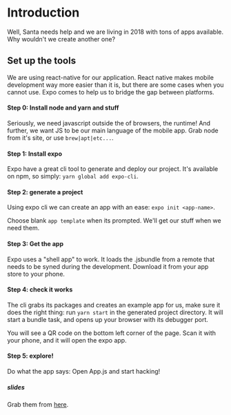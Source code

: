 # Introduction
Well, Santa needs help and we are living in 2018 with tons of apps available. Why wouldn't we create another one?

## Set up the tools

We are using react-native for our application. React native makes mobile development way more easier than it is, but there are some cases when you cannot use. Expo comes to help us to bridge the gap between platforms.

#### Step 0: Install node and yarn and stuff

Seriously, we need javascript outside the of browsers, the runtime! And further, we want JS to be our main language of the mobile app. Grab node from it's site, or use `brew|apt|etc...`.

#### Step 1: Install expo

Expo have a great cli tool to generate and deploy our project. It's available on npm, so simply: `yarn global add expo-cli`.

#### Step 2: generate a project

Using expo cli we can create an app with an ease: `expo init <app-name>`. 

Choose blank `app template` when its prompted. We'll get our stuff when we need them.

#### Step 3: Get the app

Expo uses a "shell app" to work. It loads the .jsbundle from a remote that needs to be syned during the development. 
Download it from your app store to your phone.

 #### Step 4: check it works
 
 The cli grabs its packages and creates an example app for us, make sure it does the right thing: run `yarn start` in the generated project directory. 
 It will start a bundle task, and opens up your browser with its debugger port.
 
 You will see a QR code on the bottom left corner of the page. Scan it with your phone, and it will open the expo app. 
 
 #### Step 5: explore!
 
 Do what the app says: Open App.js and start hacking!
 
 ##### slides 
  Grab them from [here]('./docs/slides.pdf').